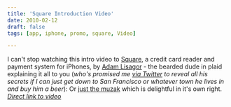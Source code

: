```yaml
---
title: 'Square Introduction Video'
date: 2010-02-12
draft: false
tags: [app, iphone, promo, square, Video]

---
```


I can't stop watching this intro video to [Square](https://squareup.com/), a credit card reader and payment system for iPhones, by [Adam Lisagor](http://lonelysandwich.com/) - the bearded dude in plaid explaining it all to you (_who's promised me [via Twitter](http://drp.ly/oscfA) to reveal all his secrets if I can just get down to San Francisco or whatever town he lives in and buy him a beer_):  Or [just the muzak](http://lonelysandwich.com/post/385875379/square-up-sucker) which is delightful in it's own right. _[Direct link to video](http://www.youtube.com/watch?v=QSzsFAJAKHI&feature=player_embedded)_